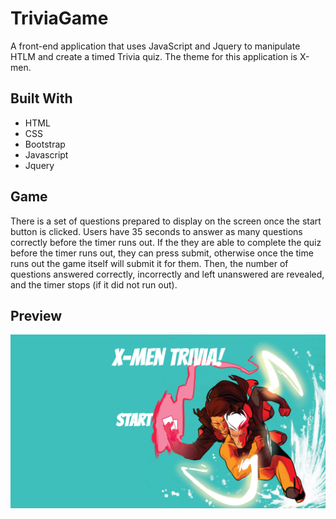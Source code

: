 # TriviaGame

A front-end application that uses JavaScript and Jquery to manipulate HTLM and create a timed Trivia quiz. The theme for this application is X-men. 

## Built With
- HTML
- CSS
- Bootstrap
- Javascript
- Jquery

## Game
There is a set of questions prepared to display on the screen once the start button is clicked. Users have 35 seconds to answer as many questions correctly before the timer runs out. If the they are able to complete the quiz before the timer runs out, they can press submit, otherwise once the time runs out the game itself will submit it for them. Then, the number of questions answered correctly, incorrectly and left unanswered are revealed, and the timer stops (if it did not run out). 

## Preview
![X-men](demo.png)
